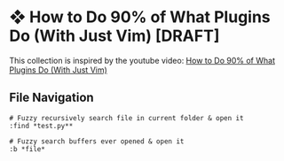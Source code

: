 #  ❖ How to Do 90% of What Plugins Do (With Just Vim) [DRAFT]

This collection is inspired by the youtube video: [How to Do 90% of What Plugins Do (With Just Vim)](https://www.youtube.com/watch?v=XA2WjJbmmoM)

## File Navigation

```
# Fuzzy recursively search file in current folder & open it
:find *test.py**

# Fuzzy search buffers ever opened & open it
:b *file*
```